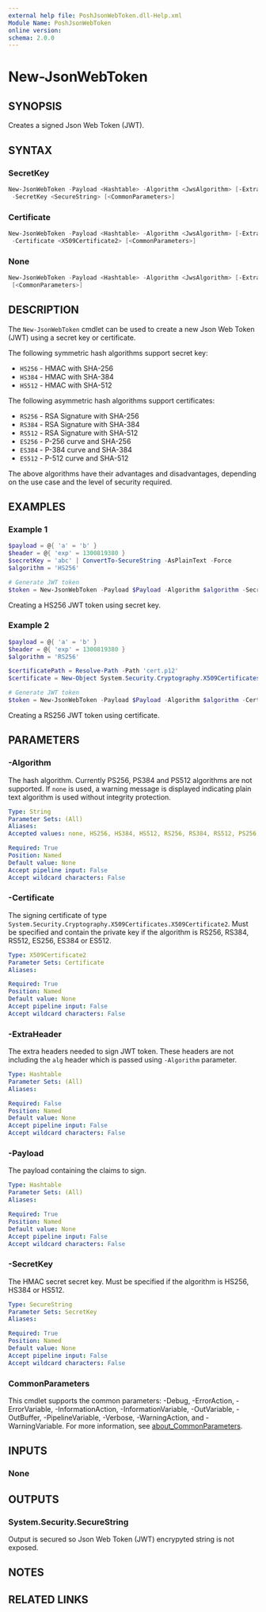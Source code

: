 ```yaml
---
external help file: PoshJsonWebToken.dll-Help.xml
Module Name: PoshJsonWebToken
online version:
schema: 2.0.0
---
```


# New-JsonWebToken

## SYNOPSIS

Creates a signed Json Web Token (JWT).

## SYNTAX

### SecretKey

```powershell
New-JsonWebToken -Payload <Hashtable> -Algorithm <JwsAlgorithm> [-ExtraHeader <Hashtable>]
 -SecretKey <SecureString> [<CommonParameters>]
```

### Certificate

```powershell
New-JsonWebToken -Payload <Hashtable> -Algorithm <JwsAlgorithm> [-ExtraHeader <Hashtable>]
 -Certificate <X509Certificate2> [<CommonParameters>]
```

### None

```powershell
New-JsonWebToken -Payload <Hashtable> -Algorithm <JwsAlgorithm> [-ExtraHeader <Hashtable>]
 [<CommonParameters>]
```

## DESCRIPTION

The `New-JsonWebToken` cmdlet can be used to create a new Json Web Token (JWT) using a secret key or certificate.

The following symmetric hash algorithms support secret key:

+ `HS256` - HMAC with SHA-256
+ `HS384` - HMAC with SHA-384
+ `HS512` - HMAC with SHA-512

The following asymmetric hash algorithms support certificates:

+ `RS256` - RSA Signature with SHA-256
+ `RS384` - RSA Signature with SHA-384
+ `RS512` - RSA Signature with SHA-512
+ `ES256` - P-256 curve and SHA-256
+ `ES384` - P-384 curve and SHA-384
+ `ES512` - P-512 curve and SHA-512

The above algorithms have their advantages and disadvantages, depending on the use case and the level of security required.

## EXAMPLES

### Example 1

```powershell
$payload = @{ 'a' = 'b' }
$header = @{ 'exp' = 1300819380 }
$secretKey = 'abc' | ConvertTo-SecureString -AsPlainText -Force
$algorithm = 'HS256'

# Generate JWT token
$token = New-JsonWebToken -Payload $Payload -Algorithm $algorithm -SecretKey $SecretKey -ExtraHeader $header
```

Creating a HS256 JWT token using secret key.

### Example 2

```powershell
$payload = @{ 'a' = 'b' }
$header = @{ 'exp' = 1300819380 }
$algorithm = 'RS256'

$certificatePath = Resolve-Path -Path 'cert.p12'
$certificate = New-Object System.Security.Cryptography.X509Certificates.X509Certificate2($certificatePath)

# Generate JWT token
$token = New-JsonWebToken -Payload $Payload -Algorithm $algorithm -Certificate $certificate -ExtraHeader $header
```

Creating a RS256 JWT token using certificate.

## PARAMETERS

### -Algorithm

The hash algorithm.
Currently PS256, PS384 and PS512 algorithms are not supported.
If `none` is used, a warning message is displayed indicating plain text algorithm is used without integrity protection.

```yaml
Type: String
Parameter Sets: (All)
Aliases:
Accepted values: none, HS256, HS384, HS512, RS256, RS384, RS512, PS256, PS384, PS512, ES256, ES384, ES512

Required: True
Position: Named
Default value: None
Accept pipeline input: False
Accept wildcard characters: False
```

### -Certificate

The signing certificate of type `System.Security.Cryptography.X509Certificates.X509Certificate2`.
Must be specified and contain the private key if the algorithm is RS256, RS384, RS512, ES256, ES384 or ES512.

```yaml
Type: X509Certificate2
Parameter Sets: Certificate
Aliases:

Required: True
Position: Named
Default value: None
Accept pipeline input: False
Accept wildcard characters: False
```

### -ExtraHeader

The extra headers needed to sign JWT token.
These headers are not including the `alg` header which is passed using `-Algorithm` parameter.

```yaml
Type: Hashtable
Parameter Sets: (All)
Aliases:

Required: False
Position: Named
Default value: None
Accept pipeline input: False
Accept wildcard characters: False
```

### -Payload

The payload containing the claims to sign.

```yaml
Type: Hashtable
Parameter Sets: (All)
Aliases:

Required: True
Position: Named
Default value: None
Accept pipeline input: False
Accept wildcard characters: False
```

### -SecretKey

The HMAC secret secret key.
Must be specified if the algorithm is HS256, HS384 or HS512.

```yaml
Type: SecureString
Parameter Sets: SecretKey
Aliases:

Required: True
Position: Named
Default value: None
Accept pipeline input: False
Accept wildcard characters: False
```

### CommonParameters

This cmdlet supports the common parameters: -Debug, -ErrorAction, -ErrorVariable, -InformationAction, -InformationVariable, -OutVariable, -OutBuffer, -PipelineVariable, -Verbose, -WarningAction, and -WarningVariable. For more information, see [about_CommonParameters](http://go.microsoft.com/fwlink/?LinkID=113216).

## INPUTS

### None

## OUTPUTS

### System.Security.SecureString

Output is secured so Json Web Token (JWT) encrypyted string is not exposed.

## NOTES

## RELATED LINKS
